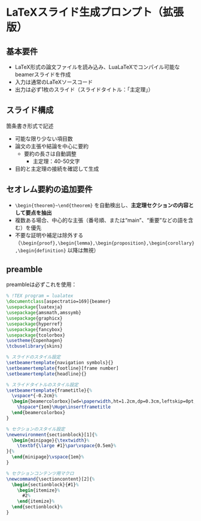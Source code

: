 # LaTeXスライド生成プロンプト（拡張版）

## 基本要件
* LaTeX形式の論文ファイルを読み込み、LuaLaTeXでコンパイル可能なbeamerスライドを作成
* 入力は通常のLaTeXソースコード
* 出力は必ず1枚のスライド（スライドタイトル：「主定理」）

## スライド構成
箇条書き形式で記述
  * 可能な限り少ない項目数
* 論文の主張や結論を中心に要約
  * 要約の長さは自動調整  
    * 主定理：40-50文字  
* 目的と主定理の接続を確認して生成

## セオレム要約の追加要件
* `\begin{theorem}~\end{theorem}` を自動検出し、**主定理セクションの内容として要点を抽出**
* 複数ある場合、中心的な主張（番号順、または“main”、“重要”などの語を含む）を優先
* 不要な証明や補足は除外する（`\begin{proof},\begin{lemma},\begin{proposition},\begin{corollary},\begin{definition}` 以降は無視）

## preamble
preambleは必ずこれを使用：

```latex
% !TEX program = lualatex
\documentclass[aspectratio=169]{beamer}
\usepackage{luatexja}
\usepackage{amsmath,amssymb}
\usepackage{graphicx}
\usepackage{hyperref}
\usepackage{fancybox}
\usepackage{tcolorbox}
\usetheme{Copenhagen}
\tcbuselibrary{skins}

% スライドのスタイル設定
\setbeamertemplate{navigation symbols}{}
\setbeamertemplate{footline}[frame number]
\setbeamertemplate{headline}{}

% スライドタイトルのスタイル設定
\setbeamertemplate{frametitle}{%
  \vspace*{-0.2cm}%
  \begin{beamercolorbox}[wd=\paperwidth,ht=1.2cm,dp=0.3cm,leftskip=0pt,rightskip=0pt]{frametitle}
    \hspace*{1em}\Huge\insertframetitle
  \end{beamercolorbox}
}

% セクションのスタイル設定
\newenvironment{sectionblock}[1]{%
  \begin{minipage}{\textwidth}%
    \textbf{\large #1}\par\vspace{0.5em}%
}{%
  \end{minipage}\vspace{1em}%
}

% セクションコンテンツ用マクロ
\newcommand{\sectioncontent}[2]{%
  \begin{sectionblock}{#1}%
    \begin{itemize}%
      #2%
    \end{itemize}%
  \end{sectionblock}%
}
```